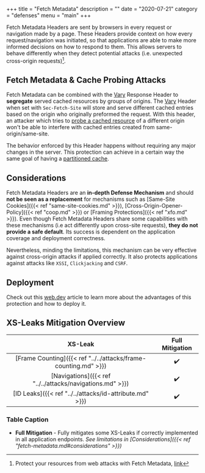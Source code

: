 +++
title = "Fetch Metadata"
description = ""
date = "2020-07-21"
category = "defenses"
menu = "main"
+++

Fetch Metadata Headers are sent by browsers in every request or navigation made by a page. These Headers provide context on how every request/navigation was initiated, so that applications are able to make more informed decisions on how to respond to them. This allows servers to behave differently when they detect potential attacks (i.e. unexpected cross-origin requests)[^1].

## Fetch Metadata & Cache Probing Attacks

Fetch Metadata can be combined with the [Vary](https://developer.mozilla.org/en-US/docs/Web/HTTP/Headers/Vary) Response Header to **segregate** served cached resources by groups of origins. The [Vary](https://developer.mozilla.org/en-US/docs/Web/HTTP/Headers/Vary) Header when set with `Sec-Fetch-Site` will store and serve different cached entries based on the origin who originally preformed the request. With this header, an attacker which tries to [probe a cached resource](https://TODO) of a different origin won't be able to interfere with cached entries created from same-origin/same-site.

The behavior enforced by this Header happens without requiring any major changes in the server. This protection can achieve in a certain way the same goal of having a [partitioned cache](https://TODO).

## Considerations

Fetch Metadata Headers are an **in-depth Defense Mechanism** and should **not be seen as a replacement** for mechanisms such as [Same-Site Cookies]({{< ref "same-site-cookies.md" >}}), [Cross-Origin-Opener-Policy]({{< ref "coop.md" >}}) or [Framing Protections]({{< ref "xfo.md" >}}). Even though Fetch Metadata Headers share some capabilities with these mechanisms (i.e act differently upon cross-site requests), **they do not provide a safe default**. 
Its success is dependent on the application coverage and deployment correctness.

Nevertheless, minding the limitations, this mechanism can be very effective against cross-origin attacks if applied correctly. It also protects applications against attacks like `XSSI`, `Clickjacking` and `CSRF`. 

## Deployment

Check out this [web.dev](https://web.dev/fetch-metadata/) article to learn more about the advantages of this protection and how to deploy it.

## XS-Leaks Mitigation Overview

|                           XS-Leak                                 |  Full Mitigation   |
|:-----------------------------------------------------------------:|:-------------------:
| [Frame Counting]({{< ref "../../attacks/frame-counting.md" >}})   |         ✔️
| [Navigations]({{< ref "../../attacks/navigations.md" >}})         |         ✔️
| [ID Leaks]({{< ref "../../attacks/id-attribute.md" >}})           |         ✔️

### Table Caption

- **Full Mitigation** - Fully mitigates some XS-Leaks if correctly implemented in all application endpoints. *See limitations in [Considerations]({{< ref "fetch-metadata.md#considerations" >}})*

[^1]: Protect your resources from web attacks with Fetch Metadata, [link](https://web.dev/fetch-metadata/)
